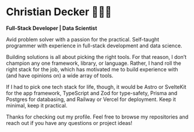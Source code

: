# Christian Decker 👨🏽‍💻

**Full-Stack Developer | Data Scientist**

Avid problem solver with a passion for the practical. Self-taught programmer with experience in full-stack development and data science.

Building solutions is all about picking the right tools. For that reason, I don’t champion any one framework, library, or language. Rather, I hand roll the right stack for the job, which has motivated me to build experience with (and have opinions on) a wide array of tools.

If I had to pick one tech stack for life, though, it would be Astro or SvelteKit for the app framework, TypeScript and Zod for type-safety, Prisma and Postgres for databasing, and Railway or Vercel for deployment. Keep it minimal, keep it practical.

Thanks for checking out my profile. Feel free to browse my repositories and reach out if you have any questions or project ideas!
